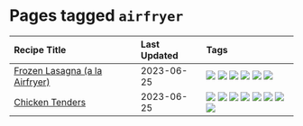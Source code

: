 # Pages tagged `airfryer`

|Recipe Title|Last Updated|Tags
|:---|:---|:---|
|[Frozen Lasagna (a la Airfryer)](../recipes/lasagnaairfryer.md)|2023-06-25|[![](https://img.shields.io/badge/tag-Italian-91514)](../tags/Italian.md) [![](https://img.shields.io/badge/tag-airfryer-1754e4)](../tags/airfryer.md) [![](https://img.shields.io/badge/tag-cheesey-062ab)](../tags/cheesey.md) [![](https://img.shields.io/badge/tag-easy-f1d19f)](../tags/easy.md) [![](https://img.shields.io/badge/tag-mine-9fef19)](../tags/mine.md) [![](https://img.shields.io/badge/tag-reheating-6984a1)](../tags/reheating.md)|
|[Chicken Tenders](../recipes/chickentenders.md)|2023-06-25|[![](https://img.shields.io/badge/tag-airfryer-1754e4)](../tags/airfryer.md) [![](https://img.shields.io/badge/tag-amazing-208450)](../tags/amazing.md) [![](https://img.shields.io/badge/tag-battered-1433c8)](../tags/battered.md) [![](https://img.shields.io/badge/tag-chicken-8f457a)](../tags/chicken.md) [![](https://img.shields.io/badge/tag-crumbed-e4f90)](../tags/crumbed.md) [![](https://img.shields.io/badge/tag-messy-13fda6)](../tags/messy.md) [![](https://img.shields.io/badge/tag-mine-9fef19)](../tags/mine.md) [![](https://img.shields.io/badge/tag-sides-10cdd6)](../tags/sides.md)|